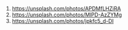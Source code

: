 1. https://unsplash.com/photos/APDMfLHZiRA
2. https://unsplash.com/photos/MlPD-AzZYMg
3. https://unsplash.com/photos/jpkfc5_d-DI
